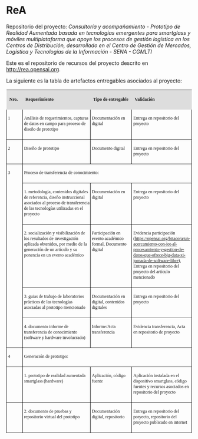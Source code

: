 # ReA
Repositorio del proyecto: *Consultoría y acompañamiento - Prototipo de Realidad Aumentada basada en tecnologías emergentes para smartglass y móviles multiplataforma que apoye los procesos de gestión logística en los Centros de Distribución, desarrollado en el Centro de Gestión de Mercados, Logística y Tecnologías de la Información - SENA - CGMLTI*

Este es el repositorio de recursos del proyecto descrito en http://rea.opensai.org.

La siguiente es la tabla de artefactos entregables asociados al proyecto:

<table width="665" cellspacing="0" cellpadding="4"><colgroup><col width="36"> <col width="324"> <col width="151"> <col width="119"></colgroup>

<tbody>

<tr valign="top">

<td style="background: #dddddd" width="36" bgcolor="#dddddd">

<font face="Sawasdee"><font style="font-size: 9pt" size="2">**Nro.**</font></font>

</td>

<td style="background: #dddddd" width="324" bgcolor="#dddddd">

<font face="Sawasdee"><font style="font-size: 9pt" size="2">**Requerimiento**</font></font>

</td>

<td style="background: #dddddd" width="151" bgcolor="#dddddd">

<font face="Sawasdee"><font style="font-size: 9pt" size="2">**Tipo de entregable**</font></font>

</td>

<td style="background: #dddddd" width="119" bgcolor="#dddddd">

<font face="Sawasdee"><font style="font-size: 9pt" size="2">**Validación**</font></font>

</td>

</tr>

<tr valign="top">

<td style="border-top: none; border-bottom: 1px solid #000000; border-left: 1px solid #000000; border-right: none; padding-top: 0cm; padding-bottom: 0.1cm; padding-left: 0.1cm; padding-right: 0cm" width="36">

<font face="Sawasdee"><font style="font-size: 9pt" size="2">1</font></font>

</td>

<td style="border-top: none; border-bottom: 1px solid #000000; border-left: 1px solid #000000; border-right: none; padding-top: 0cm; padding-bottom: 0.1cm; padding-left: 0.1cm; padding-right: 0cm" width="324">

<font face="Sawasdee"><font style="font-size: 9pt" size="2">Análisis de requerimientos, capturas de datos en campo para proceso de diseño de prototipo</font></font>

</td>

<td style="border-top: none; border-bottom: 1px solid #000000; border-left: 1px solid #000000; border-right: none; padding-top: 0cm; padding-bottom: 0.1cm; padding-left: 0.1cm; padding-right: 0cm" width="151">

<font face="Sawasdee"><font style="font-size: 9pt" size="2">Documentación en digital</font></font>

</td>

<td style="border-top: none; border-bottom: 1px solid #000000; border-left: 1px solid #000000; border-right: 1px solid #000000; padding-top: 0cm; padding-bottom: 0.1cm; padding-left: 0.1cm; padding-right: 0.1cm" width="119">

<font face="Sawasdee"><font style="font-size: 9pt" size="2">Entrega en repositorio del proyecto</font></font>

</td>

</tr>

<tr valign="top">

<td style="border-top: none; border-bottom: 1px solid #000000; border-left: 1px solid #000000; border-right: none; padding-top: 0cm; padding-bottom: 0.1cm; padding-left: 0.1cm; padding-right: 0cm" width="36">

<font face="Sawasdee"><font style="font-size: 9pt" size="2">2</font></font>

</td>

<td style="border-top: none; border-bottom: 1px solid #000000; border-left: 1px solid #000000; border-right: none; padding-top: 0cm; padding-bottom: 0.1cm; padding-left: 0.1cm; padding-right: 0cm" width="324">

<font face="Sawasdee"><font style="font-size: 9pt" size="2">Diseño de prototipo</font></font>

</td>

<td style="border-top: none; border-bottom: 1px solid #000000; border-left: 1px solid #000000; border-right: none; padding-top: 0cm; padding-bottom: 0.1cm; padding-left: 0.1cm; padding-right: 0cm" width="151">

<font face="Sawasdee"><font style="font-size: 9pt" size="2">Documento digital</font></font>

</td>

<td style="border-top: none; border-bottom: 1px solid #000000; border-left: 1px solid #000000; border-right: 1px solid #000000; padding-top: 0cm; padding-bottom: 0.1cm; padding-left: 0.1cm; padding-right: 0.1cm" width="119">

<font face="Sawasdee"><font style="font-size: 9pt" size="2">Entrega en repositorio del proyecto</font></font>

</td>

</tr>

<tr valign="top">

<td rowspan="5" style="border-top: none; border-bottom: 1px solid #000000; border-left: 1px solid #000000; border-right: none; padding-top: 0cm; padding-bottom: 0.1cm; padding-left: 0.1cm; padding-right: 0cm" width="36">

<font face="Sawasdee"><font style="font-size: 9pt" size="2">3</font></font>

</td>

<td colspan="3" style="border-top: none; border-bottom: 1px solid #000000; border-left: 1px solid #000000; border-right: 1px solid #000000; padding-top: 0cm; padding-bottom: 0.1cm; padding-left: 0.1cm; padding-right: 0.1cm" width="610">

<font face="Sawasdee"><font style="font-size: 9pt" size="2">Proceso de transferencia de conocimiento:</font></font>

</td>

</tr>

<tr valign="top">

<td style="border-top: none; border-bottom: 1px solid #000000; border-left: 1px solid #000000; border-right: none; padding-top: 0cm; padding-bottom: 0.1cm; padding-left: 0.1cm; padding-right: 0cm" width="324">

<font face="Sawasdee"><font style="font-size: 9pt" size="2">1. metodología, contenidos digitales de referencia, diseño instruccional asociados al proceso de transferencia de las tecnologías utilizadas en el proyecto</font></font>

</td>

<td style="border-top: none; border-bottom: 1px solid #000000; border-left: 1px solid #000000; border-right: none; padding-top: 0cm; padding-bottom: 0.1cm; padding-left: 0.1cm; padding-right: 0cm" width="151">

<font face="Sawasdee"><font style="font-size: 9pt" size="2">Documentación en digital</font></font>

</td>

<td style="border-top: none; border-bottom: 1px solid #000000; border-left: 1px solid #000000; border-right: 1px solid #000000; padding-top: 0cm; padding-bottom: 0.1cm; padding-left: 0.1cm; padding-right: 0.1cm" width="119">

<font face="Sawasdee"><font style="font-size: 9pt" size="2">Entrega en repositorio del proyecto</font></font>

</td>

</tr>

<tr valign="top">

<td style="border-top: none; border-bottom: 1px solid #000000; border-left: 1px solid #000000; border-right: none; padding-top: 0cm; padding-bottom: 0.1cm; padding-left: 0.1cm; padding-right: 0cm" width="324">

<font face="Sawasdee"><font style="font-size: 9pt" size="2">2. socialización y visibilización de los resultados de investigación aplicada obtenidos, por medio de la generación de un artículo y su ponencia en un evento académico</font></font>

</td>

<td style="border-top: none; border-bottom: 1px solid #000000; border-left: 1px solid #000000; border-right: none; padding-top: 0cm; padding-bottom: 0.1cm; padding-left: 0.1cm; padding-right: 0cm" width="151">

<font face="Sawasdee"><font style="font-size: 9pt" size="2">Participación en evento académico formal, Documento digital</font></font>

</td>

<td style="border-top: none; border-bottom: 1px solid #000000; border-left: 1px solid #000000; border-right: 1px solid #000000; padding-top: 0cm; padding-bottom: 0.1cm; padding-left: 0.1cm; padding-right: 0.1cm" width="119">

<font face="Sawasdee"><font style="font-size: 9pt" size="2">Evidencia participación (</font></font><font color="#000080"><span lang="zxx"><u>[<font face="Sawasdee"><font style="font-size: 9pt" size="2">https://opensai.org/bitacora/un-acercamiento-con-iot-al-procesamiento-y-gestion-de-datos-que-ofrece-big-data-xi-jornada-de-software-libre</font></font>](https://opensai.org/bitacora/un-acercamiento-con-iot-al-procesamiento-y-gestion-de-datos-que-ofrece-big-data-xi-jornada-de-software-libre)</u></span></font><font face="Sawasdee"><font style="font-size: 9pt" size="2">), Entrega en repositorio del proyecto del artículo mencionado</font></font>

</td>

</tr>

<tr valign="top">

<td style="border-top: none; border-bottom: 1px solid #000000; border-left: 1px solid #000000; border-right: none; padding-top: 0cm; padding-bottom: 0.1cm; padding-left: 0.1cm; padding-right: 0cm" width="324">

<font face="Sawasdee"><font style="font-size: 9pt" size="2">3. guias de trabajo de laboratorios prácticos de las tecnologías asociadas al prototipo mencionado</font></font>

</td>

<td style="border-top: none; border-bottom: 1px solid #000000; border-left: 1px solid #000000; border-right: none; padding-top: 0cm; padding-bottom: 0.1cm; padding-left: 0.1cm; padding-right: 0cm" width="151">

<font face="Sawasdee"><font style="font-size: 9pt" size="2">Documentación en digital, contenidos digitales</font></font>

</td>

<td style="border-top: none; border-bottom: 1px solid #000000; border-left: 1px solid #000000; border-right: 1px solid #000000; padding-top: 0cm; padding-bottom: 0.1cm; padding-left: 0.1cm; padding-right: 0.1cm" width="119">

<font face="Sawasdee"><font style="font-size: 9pt" size="2">Entrega en repositorio del proyecto</font></font>

</td>

</tr>

<tr valign="top">

<td style="border-top: none; border-bottom: 1px solid #000000; border-left: 1px solid #000000; border-right: none; padding-top: 0cm; padding-bottom: 0.1cm; padding-left: 0.1cm; padding-right: 0cm" width="324">

<font face="Sawasdee"><font style="font-size: 9pt" size="2">4. documento informe de transferencia de conocimiento (software y hardware involucrado)</font></font>

</td>

<td style="border-top: none; border-bottom: 1px solid #000000; border-left: 1px solid #000000; border-right: none; padding-top: 0cm; padding-bottom: 0.1cm; padding-left: 0.1cm; padding-right: 0cm" width="151">

<font face="Sawasdee"><font style="font-size: 9pt" size="2">Informe/Acta transferencia</font></font>

</td>

<td style="border-top: none; border-bottom: 1px solid #000000; border-left: 1px solid #000000; border-right: 1px solid #000000; padding-top: 0cm; padding-bottom: 0.1cm; padding-left: 0.1cm; padding-right: 0.1cm" width="119">

<font face="Sawasdee"><font style="font-size: 9pt" size="2">Evidencia transferencia, Acta en repositorio de proyecto</font></font>

</td>

</tr>

<tr valign="top">

<td style="border-top: none; border-bottom: 1px solid #000000; border-left: 1px solid #000000; border-right: none; padding-top: 0cm; padding-bottom: 0.1cm; padding-left: 0.1cm; padding-right: 0cm" width="36">

<font face="Sawasdee"><font style="font-size: 9pt" size="2">4</font></font>

</td>

<td colspan="3" style="border-top: none; border-bottom: 1px solid #000000; border-left: 1px solid #000000; border-right: 1px solid #000000; padding-top: 0cm; padding-bottom: 0.1cm; padding-left: 0.1cm; padding-right: 0.1cm" width="610">

<font face="Sawasdee"><font style="font-size: 9pt" size="2">Generación de prototipo:</font></font>

</td>

</tr>

<tr valign="top">

<td style="border-top: none; border-bottom: 1px solid #000000; border-left: 1px solid #000000; border-right: none; padding-top: 0cm; padding-bottom: 0.1cm; padding-left: 0.1cm; padding-right: 0cm" width="36"></td>

<td style="border-top: none; border-bottom: 1px solid #000000; border-left: 1px solid #000000; border-right: none; padding-top: 0cm; padding-bottom: 0.1cm; padding-left: 0.1cm; padding-right: 0cm" width="324">

<font face="Sawasdee"><font style="font-size: 9pt" size="2">1. prototipo de realidad aumentada smartglass (hardware)</font></font>

</td>

<td style="border-top: none; border-bottom: 1px solid #000000; border-left: 1px solid #000000; border-right: none; padding-top: 0cm; padding-bottom: 0.1cm; padding-left: 0.1cm; padding-right: 0cm" width="151">

<font face="Sawasdee"><font style="font-size: 9pt" size="2">Aplicación, código fuente</font></font>

</td>

<td style="border-top: none; border-bottom: 1px solid #000000; border-left: 1px solid #000000; border-right: 1px solid #000000; padding-top: 0cm; padding-bottom: 0.1cm; padding-left: 0.1cm; padding-right: 0.1cm" width="119">

<font face="Sawasdee"><font style="font-size: 9pt" size="2">Aplicación instalada en el dispositivo smartglass, código fuentes y recursos asociados en repositorio del proyecto</font></font>

</td>

</tr>

<tr valign="top">

<td style="border-top: none; border-bottom: 1px solid #000000; border-left: 1px solid #000000; border-right: none; padding-top: 0cm; padding-bottom: 0.1cm; padding-left: 0.1cm; padding-right: 0cm" width="36"></td>

<td style="border-top: none; border-bottom: 1px solid #000000; border-left: 1px solid #000000; border-right: none; padding-top: 0cm; padding-bottom: 0.1cm; padding-left: 0.1cm; padding-right: 0cm" width="324">

<font face="Sawasdee"><font style="font-size: 9pt" size="2">2. documento de pruebas y repositorio virtual del prototipo</font></font>

</td>

<td style="border-top: none; border-bottom: 1px solid #000000; border-left: 1px solid #000000; border-right: none; padding-top: 0cm; padding-bottom: 0.1cm; padding-left: 0.1cm; padding-right: 0cm" width="151">

<font face="Sawasdee"><font style="font-size: 9pt" size="2">Documentación digital, repositorio</font></font>

</td>

<td style="border-top: none; border-bottom: 1px solid #000000; border-left: 1px solid #000000; border-right: 1px solid #000000; padding-top: 0cm; padding-bottom: 0.1cm; padding-left: 0.1cm; padding-right: 0.1cm" width="119">

<font face="Sawasdee"><font style="font-size: 9pt" size="2">Entrega en repositorio del poryecto, repositorio del proyecto publicado en internet</font></font>

</td>

</tr>

</tbody>

</table>
